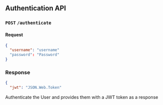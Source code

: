 ## Authentication API

### `POST` `/authenticate`
#### Request
```json
{
  "username": "username"
  "password": "Password"
}
```

### Response
```json
{
  "jwt": "JSON.Web.Token"
```


Authenticate the User and provides them with a JWT token as a response